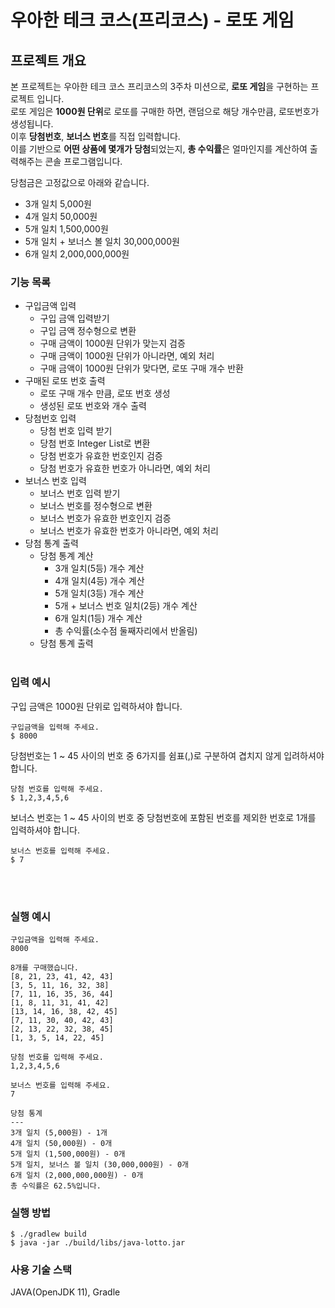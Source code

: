 # 우아한 테크 코스(프리코스) - 로또 게임

## 프로젝트 개요
본 프로젝트는 우아한 테크 코스 프리코스의 3주차 미션으로, **로또 게임**을 구현하는 프로젝트 입니다.   
로또 게임은 **1000원 단위**로 로또를 구매한 하면, 랜덤으로 해당 개수만큼, 로또번호가 생성됩니다.   
이후 **당첨번호**, **보너스 번호**를 직접 입력합니다.   
이를 기반으로 **어떤 상품에 몇개가 당첨**되었는지, **총 수익률**은 얼마인지를 계산하여 출력해주는 콘솔 프로그램입니다.


당첨금은 고정값으로 아래와 같습니다.
- 3개 일치 5,000원
- 4개 일치 50,000원
- 5개 일치 1,500,000원
- 5개 일치 + 보너스 볼 일치 30,000,000원
- 6개 일치 2,000,000,000원


### 기능 목록
- 구입금액 입력
    - 구입 금액 입력받기
    - 구입 금액 정수형으로 변환
    - 구매 금액이 1000원 단위가 맞는지 검증
    - 구매 금액이 1000원 단위가 아니라면, 예외 처리
    - 구매 금액이 1000원 단위가 맞다면, 로또 구매 개수 반환
- 구매된 로또 번호 출력
    - 로또 구매 개수 만큼, 로또 번호 생성
    - 생성된 로또 번호와 개수 출력
- 당첨번호 입력
    - 당첨 번호 입력 받기
    - 당첨 번호 Integer List로 변환
    - 당첨 번호가 유효한 번호인지 검증
    - 당첨 번호가 유효한 번호가 아니라면, 예외 처리
- 보너스 번호 입력
    - 보너스 번호 입력 받기
    - 보너스 번호를 정수형으로 변환
    - 보너스 번호가 유효한 번호인지 검증
    - 보너스 번호가 유효한 번호가 아니라면, 예외 처리
- 당첨 통계 출력
    - 당첨 통계 계산
        - 3개 일치(5등) 개수 계산
        - 4개 일치(4등) 개수 계산
        - 5개 일치(3등) 개수 계산
        - 5개 + 보너스 번호 일치(2등) 개수 계산
        - 6개 일치(1등) 개수 계산
        - 총 수익률(소수점 둘째자리에서 반올림)
    - 당첨 통계 출력
      <br></br>

### 입력 예시

구입 금액은 1000원 단위로 입력하셔야 합니다.
```
구입금액을 입력해 주세요.
$ 8000
```

당첨번호는 1 ~ 45 사이의 번호 중 6가지를 쉼표(,)로 구분하여 겹치지 않게 입려하셔야 합니다.
```
당첨 번호를 입력해 주세요.
$ 1,2,3,4,5,6
```

보너스 번호는 1 ~ 45 사이의 번호 중 당첨번호에 포함된 번호를 제외한 번호로 1개를 입력하셔야 합니다.
```
보너스 번호를 입력해 주세요.
$ 7
```
<br></br>

### 실행 예시
```
구입금액을 입력해 주세요.
8000

8개를 구매했습니다.
[8, 21, 23, 41, 42, 43] 
[3, 5, 11, 16, 32, 38] 
[7, 11, 16, 35, 36, 44] 
[1, 8, 11, 31, 41, 42] 
[13, 14, 16, 38, 42, 45] 
[7, 11, 30, 40, 42, 43] 
[2, 13, 22, 32, 38, 45] 
[1, 3, 5, 14, 22, 45]

당첨 번호를 입력해 주세요.
1,2,3,4,5,6

보너스 번호를 입력해 주세요.
7

당첨 통계
---
3개 일치 (5,000원) - 1개
4개 일치 (50,000원) - 0개
5개 일치 (1,500,000원) - 0개
5개 일치, 보너스 볼 일치 (30,000,000원) - 0개
6개 일치 (2,000,000,000원) - 0개
총 수익률은 62.5%입니다.
```

### 실행 방법
```
$ ./gradlew build
$ java -jar ./build/libs/java-lotto.jar
```

### 사용 기술 스택
JAVA(OpenJDK 11),
Gradle
